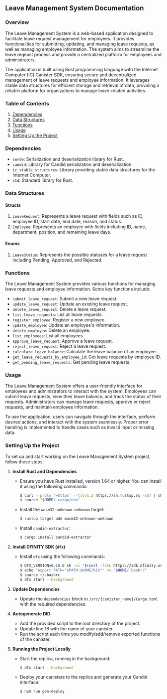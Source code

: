 ## Leave Management System Documentation

### Overview
The Leave Management System is a web-based application designed to facilitate leave request management for employees. It provides functionalities for submitting, updating, and managing leave requests, as well as managing employee information. The system aims to streamline the leave reqeust process and provide a centralized platform for employees and administrators.

The application is built using Rust programming language with the Internet Computer (IC) Canister SDK, ensuring secure and decentralized management of leave requests and employee information. It leverages stable data structures for efficient storage and retrieval of data, providing a reliable platform for organizations to manage leave-related activities.

### Table of Contents
1. [Dependencies](#dependencies)
2. [Data Structures](#data-structures)
3. [Functions](#functions)
4. [Usage](#usage)
5. [Setting Up the Project](#setup)

### Dependencies <a name="dependencies"></a>
- `serde`: Serialization and deserialization library for Rust.
- `candid`: Library for Candid serialization and deserialization.
- `ic_stable_structures`: Library providing stable data structures for the Internet Computer.
- `std`: Standard library for Rust.

### Data Structures <a name="data-structures"></a>
#### Structs
1. `LeaveRequest`: Represents a leave request with fields such as ID, employee ID, start date, end date, reason, and status.
2. `Employee`: Represents an employee with fields including ID, name, department, position, and remaining leave days.

#### Enums
1. `LeaveStatus`: Represents the possible statuses for a leave request including Pending, Approved, and Rejected.

### Functions <a name="functions"></a>
The Leave Management System provides various functions for managing leave requests and employee information. Some key functions include:
- `submit_leave_request`: Submit a new leave request.
- `update_leave_request`: Update an existing leave request.
- `delete_leave_request`: Delete a leave request.
- `list_leave_requests`: List all leave requests.
- `register_employee`: Register a new employee.
- `update_employee`: Update an employee's information.
- `delete_employee`: Delete an employee.
- `list_employees`: List all employees.
- `approve_leave_request`: Approve a leave request.
- `reject_leave_request`: Reject a leave request.
- `calculate_leave_balance`: Calculate the leave balance of an employee.
- `get_leave_requests_by_employee_id`: Get leave requests by employee ID.
- `get_pending_leave_requests`: Get pending leave requests.

### Usage <a name="usage"></a>
The Leave Management System offers a user-friendly interface for employees and administrators to interact with the system. Employees can submit leave requests, view their leave balance, and track the status of their requests. Administrators can manage leave requests, approve or reject requests, and maintain employee information.

To use the application, users can navigate through the interface, perform desired actions, and interact with the system seamlessly. Proper error handling is implemented to handle cases such as invalid input or missing data.

### Setting Up the Project <a name="setup"></a>
To set up and start working on the Leave Management System project, follow these steps:

1. **Install Rust and Dependencies**
   - Ensure you have Rust installed, version 1.64 or higher. You can install it using the following commands:
     ```bash
     $ curl --proto '=https' --tlsv1.2 https://sh.rustup.rs -sSf | sh
     $ source "$HOME/.cargo/env"
     ```
   - Install the `wasm32-unknown-unknown` target:
     ```bash
     $ rustup target add wasm32-unknown-unknown
     ```
   - Install `candid-extractor`:
     ```bash
     $ cargo install candid-extractor
     ```

2. **Install DFINITY SDK (`dfx`)**
   - Install `dfx` using the following commands:
     ```bash
     $ DFX_VERSION=0.15.0 sh -ci "$(curl -fsSL https://sdk.dfinity.org/install.sh)"
     $ echo 'export PATH="$PATH:$HOME/bin"' >> "$HOME/.bashrc"
     $ source ~/.bashrc
     $ dfx start --background
     ```

3. **Update Dependencies**
   - Update the `dependencies` block in `/src/{canister_name}/Cargo.toml` with the required dependencies.

4. **Autogenerate DID**
   - Add the provided script to the root directory of the project.
   - Update line 16 with the name of your canister.
   - Run the script each time you modify/add/remove exported functions of the canister.

5. **Running the Project Locally**
   - Start the replica, running in the background:
     ```bash
     $ dfx start --background
     ```
   - Deploy your canisters to the replica and generate your Candid interface:
     ```bash
     $ npm run gen-deploy
     ```
